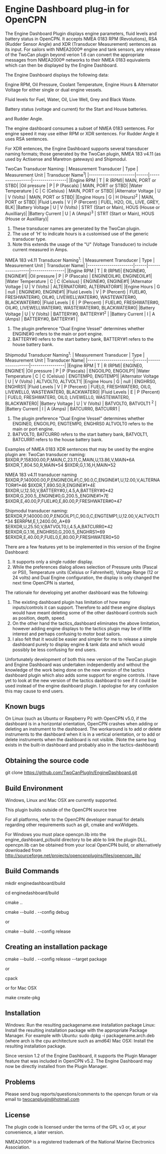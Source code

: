 Engine Dashboard plug-in for OpenCPN
====================================

The Engine Dashboard Plugin displays engine parameters, fluid levels and battery status in OpenCPN. It accepts NMEA 0183 RPM (Revolutions), RSA (Rudder Sensor Angle) and XDR (Transducer Measurement) sentences as its input. For sailors with NMEA2000® engine and tank sensors, any release of the TwoCan plugin beyond verion 1.6 can convert the appropriate messages from NMEA2000® networks to their NMEA 0183 equivalents which can then be displayed by the Engine Dashboard.

The Engine Dashboard displays the following data:

Engine RPM, Oil Pressure, Coolant Temperature, Engine Hours & Alternator Voltage for either single or dual engine vessels.

Fluid levels for Fuel, Water, Oil, Live Well, Grey and Black Waste.

Battery status (voltage and current) for the Start and House batteries.

and Rudder Angle.

The engine dashboard consumes a subset of NMEA 0183 sentences.
For engine speed it may use either RPM or XDR sentences.
For Rudder Angle it uses RSA sentences.

For XDR entences, the Engine Dashboard supports several transducer naming formats;
those generated by the TwoCan plugin, NMEA 183 v4.11 (as used by Actisense and Maretron gateways) and Shipmodul.

TwoCan Transducer Naming:
| Measurement	Transducer |	Type	|	Measurement Unit |	Transducer Name<sup>1</sup>|
|-----------------------|------|------------------|-----------------|
|Engine RPM | T | R (RPM)| MAIN, PORT or STBD|
|Oil pressure	| P |	P (Pascals)	| MAIN, PORT or STBD|
|Water Temperature	| C |		C (Celsius)		| MAIN, PORT or STBD|
|Alternator Voltage |	U |	V (Volts)	| MAIN, PORT or STBD|
|Engine Hours |	G  | H (Hours)<sup>2</sup>	| MAIN, PORT or STBD|
|Fluid Levels	| V  |	P (Percent)	 |	FUEL, H2O, OIL, LIVE, GREY, BLK|
|Battery Voltage | U  | V (Volts) | STRT (Start or Main), HOUS (House or Auxilliary)|
|Battery Current | U  | A (Amps)<sup>3</sup> | STRT (Start or Main), HOUS (House or Auxilliary)|

1. These transducer names are generated by the TwoCan plugin.
2. The use of 'H' to indicate hours is a customised use of the generic transducer type.
3. Note this extends the usage of the "U" (Voltage Transducer) to include current measured in Amps.

NMEA 183 v4.11 Transducer Naming<sup>1</sup>:
| Measurement	Transducer |	Type	|	Measurement Unit |	Transducer Name|
|-----------------------|------|------------------|-----------------|
|Engine RPM | T | R (RPM)| ENGINE#0, ENGINE#1|
|Oil pressure	| P |	P (Pascals)	| ENGINEOIL#0, ENGINEOIL#1|
|Water Temperature	| C |		C (Celsius)		| ENGINE#0, ENGINE#1|
|Alternator Voltage |	U |	V (Volts)	| ALTERNATOR#0, ALTERNATOR#1|
|Engine Hours |	G  | null | ENGINE#0, ENGINE#1|
|Fluid Levels	| V  |	P (Percent) | FUEL#0, FRESHWATER#0, OIL#0, LIVEWELLWATER#0, WASTEWATER#0, BLACKWATER#0|
|Fluid Levels	| E  |	P (Percent) | FUEL#0, FRESHWATER#0, OIL#0, LIVEWELLWATER#0, WASTEWATER#0, BLACKWATER#0|
|Battery Voltage | U  | V (Volts) | BATTERY#0, BATTERY#1<sup>2</sup> |
|Battery Current | I  | A (Amps) | BATTERY#0, BATTERY#1 |
1. The plugin preference "Dual Engine Vessel" determines whether ENGINE#0 refers to the main or port engine.
2. BATTERY#0 refers to the start battery bank, BATTERY#1 refers to the house battery bank.

Shipmodul Transducer Naming<sup>1</sup>:
| Measurement	Transducer |	Type	|	Measurement Unit |	Transducer Name|
|-----------------------|------|------------------|-----------------|
|Engine RPM | T | R (RPM)| ENGINE0, ENGINE1|
|Oil pressure	| P |	P (Pascals)	| ENGOILP0, ENGOILP1|
|Water Temperature	| C |		C (Celsius)		| ENGTEMP0, ENGTEMP1|
|Alternator Voltage |	U |	V (Volts)	| ALTVOLT0, ALTVOLT1|
|Engine Hours |	G  | null | ENGHRS0, ENGHRS1|
|Fluid Levels	| V  |	P (Percent) | FUEL0, FRESHWATER0, OIL0, LIVEWELL0, WASTEWATER0, BLACKWATER0|
|Fluid Levels	| E  |	P (Percent) | FUEL0, FRESHWATER0, OIL0, LIVEWELL0, WASTEWATER0, BLACKWATER0|
|Battery Voltage | U  | V (Volts) | BATVOLT0, BATVOLT1 <sup>2</sup> |
|Battery Current | I  | A (Amps) | BATCURR0, BATCURR1 |
1. The plugin preference "Dual Engine Vessel" determines whether ENGINE0, ENGOILP0, ENGTEMP0, ENGHRS0 ALTVOLT0 refers to the main or port engine.
2. BATVOLT0, BATCURR0 refers to the start battery bank, BATVOLT1, BATCURR1 refers to the house battery bank.


Examples of NMEA 0183 XDR sentences that may be used by the engine plugin are:
TwoCan transducer naming:
$IIXDR,P,158300.00,P,MAIN,C,23.11,C,MAIN,U,13.86,V,MAIN&ast;6A
$IIXDR,T,804.50,R,MAIN&ast;54
$IIXDR,G,1.16,H,MAIN&ast;52

NMEA 183 v4.11 transducer naming
$IIXDR,P,140000.00,P,ENGINEOIL#1,C,90.0,C,ENGINE#1,U,12.00,V,ALTERNATOR#1&ast;46
$IIXDR,T,890.50,R,ENGINE#1&ast;4E
$IIXDR,U,12.50,V,BATTERY#0,I,4.5,A,BATTERY#0&ast;42
$IIXDR,G,200.5,,ENGINE#0,G,200.5,,ENGINE#1&ast;7E
$IIXDR,E,40.00,P,FUEL#0,E,80.00,P,FRESHWATER#0&ast;47


Shipmodul transducer naming:
$ERXDR,P,140000.00,P,ENGOILP1,C,90.0,C,ENGTEMP1,U,12.00,V,ALTVOLT1&ast;34
$ERRPM,E,1,2400.00,,A&ast;69
$ERXDR,U,25.50,V,BATVOLT0,I,4.5,A,BATCURR0&ast;42
$ERXDR,G,1.16,,ENGHRS0,G,200.5,,ENGHRS1&ast;69
$ERXDR,E,40.00,P,FUEL0,E,80.00,P,FRESHWATER0&ast;50



There are a few features yet to be implemented in this version of the Engine Dashboard:
1. It supports only a single rudder display.
2. While the preferences dialog allows selection of Pressure units (Pascal or PSI), Temperature units (Celsius or Fahrenheit), Voltage Range (12 or 24 volts) and Dual Engine configuration, the display is only changed the next time OpenCPN is started,

The rationale for developing yet another dashboard was the following:
1. The existing dashboard plugin has limitation of how many inputs/controls it can support. Therefore to add these engine displays would have meant deleting some of the other dashboard controls such as position, depth, speed. 
2. On the other hand the tactics_dashboard eliminates the above limitation, however adding engine displays to the tactics plugin may be of little interest and perhaps confusing to motor boat sailors. 
3. I also felt that it would be easier and simpler for me to release a simple dashboard purely to display engine & tank data and which would possibly be less confusing for end users. 

Unfortunately development of both this new version of the TwoCan plugin and Engine Dashboard was undertaken independently and without the knowledge of the work being done on the new version of the tactics dashboard plugin which also adds some support for engine controls. I have yet to look at the new version of the tactics dashboard to see if it could be used instead of the engine dashboard plugin. I apologise for any confusion this may cause to end users.

Known bugs
----------
On Linux (such as Ubuntu or Raspberry Pi) with OpenCPN v5.0, if the dashboard is in a horizontal orientation, OpenCPN crashes when adding or deleting an instrument to the dashboard. The workaround is to add or delete instruments to the dashboard when it is in a vertical orientation, or to add or delete instruments when the dashboard is not visible. (Note the same bug exists in the built-in dashboard and probably also in the tactics-dashboard)

Obtaining the source code
-------------------------

git clone https://github.com/TwoCanPlugIn/EngineDashboard.git


Build Environment
-----------------

Windows, Linux and Mac OSX are currently supported.

This plugin builds outside of the OpenCPN source tree

For all platforms, refer to the OpenCPN developer manual for details regarding other requirements such as git, cmake and wxWidgets.

For Windows you must place opencpn.lib into the engine\_dashboard\_pi/build directory to be able to link the plugin DLL. opencpn.lib can be obtained from your local OpenCPN build, or alternatively downloaded from http://sourceforge.net/projects/opencpnplugins/files/opencpn_lib/

Build Commands
--------------
 mkdir enginedashboard/build

 cd enginedashboard/build

 cmake ..

 cmake --build . --config debug

  or

 cmake --build . --config release

Creating an installation package
--------------------------------
 cmake --build . --config release --target package

  or

 cpack

 or for Mac OSX

  make create-pkg

Installation
------------

Windows: Run the resulting packagename.exe installation package
Linux: Install the resulting installation package with the appropriate Package Manager.
For example with Ubuntu: sudo dpkg -i packagename.arch.deb (where arch is the cpu architecture such as amd64)
Mac OSX: Install the resulting installation package.

Since version 1.2 of the Engine Dashboard, it supports the Plugin Manager feature that was included in OpenCPN v5.2. The Engine Dashboard may now be directly installed from the Plugin Manager. 

Problems
--------

Please send bug reports/questions/comments to the opencpn forum or via email to twocanplugin@hotmail.com

License
-------
The plugin code is licensed under the terms of the GPL v3 or, at your convenience, a later version.

NMEA2000® is a registered trademark of the National Marine Electronics Association.
